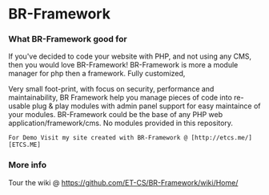 BR-Framework
============

### What BR-Framework good for
If you've decided to code your website with PHP, and not using any CMS,
then you would love BR-Framework!
BR-Framework is more a module manager for php then a framework. Fully customized, 

Very small foot-print, with focus on security, performance and maintainability, 
BR Framework help you manage pieces of code into re-usable plug & play modules with admin panel support for easy maintaince of your modules.
BR-Framework could be the base of any PHP web application/framework/cms.
No modules provided in this repository.

    For Demo Visit my site created with BR-Framework @ [http://etcs.me/][ETCS.ME]

### More info
Tour the wiki @ https://github.com/ET-CS/BR-Framework/wiki/Home/

[ETCS.ME]: http://www.etcs.me